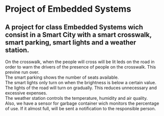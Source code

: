 # Project of Embedded Systems

## A project for class Embedded Systems wich consist in a Smart City with a smart crosswalk, smart parking, smart lights and a weather station.

On the crosswalk, when the people will cross will be lit leds on the road in order to warn the drivers of the presence of people on the crosswalk. This previne run over.  
The smart parking shows the number of seats available.  
The smart lights only turn on when the brightness is below a certain value. The lights of the road will turn on gradually. This reduces unnecessary and excessive expenses.  
The weather station controls the temperature, humidity and air quality.   
Also, we have a sensor for garbage container wich monitors the percentage of use. If it almost full, will be sent a notification to the responsible person.
